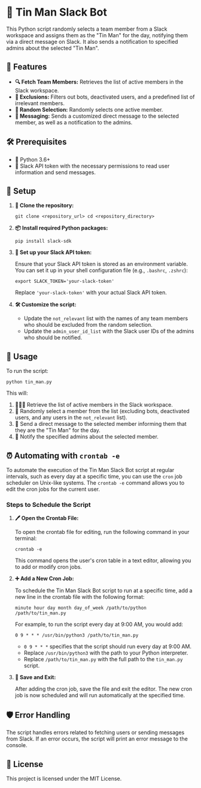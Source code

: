 # 🎩 Tin Man Slack Bot

This Python script randomly selects a team member from a Slack workspace and assigns them as the "Tin Man" for the day, notifying them via a direct message on Slack. It also sends a notification to specified admins about the selected "Tin Man".

## 🌟 Features

-   **🔍 Fetch Team Members:** Retrieves the list of active members in the Slack workspace.
-   **🚫 Exclusions:** Filters out bots, deactivated users, and a predefined list of irrelevant members.
-   **🎲 Random Selection:** Randomly selects one active member.
-   **💬 Messaging:** Sends a customized direct message to the selected member, as well as a notification to the admins.

## 🛠️ Prerequisites

-   🐍 Python 3.6+
-   🔐 Slack API token with the necessary permissions to read user information and send messages.

## 📝 Setup

1.  **📂 Clone the repository:**
    
    `git clone <repository_url>
    cd <repository_directory>` 
    
2.  **📦 Install required Python packages:**
    
    `pip install slack-sdk` 
    
3.  **🔧 Set up your Slack API token:**
    
    Ensure that your Slack API token is stored as an environment variable. You can set it up in your shell configuration file (e.g., `.bashrc`, `.zshrc`):
        
    `export SLACK_TOKEN='your-slack-token'` 
    
    Replace `'your-slack-token'` with your actual Slack API token.
    
4.  **🛠️ Customize the script:**
    
    -   Update the `not_relevant` list with the names of any team members who should be excluded from the random selection.
    -   Update the `admin_user_id_list` with the Slack user IDs of the admins who should be notified.

## 🚀 Usage

To run the script:

`python tin_man.py` 

This will:

1.  🧑‍🤝‍🧑 Retrieve the list of active members in the Slack workspace.
2.  🎲 Randomly select a member from the list (excluding bots, deactivated users, and any users in the `not_relevant` list).
3.  📩 Send a direct message to the selected member informing them that they are the "Tin Man" for the day.
4.  📢 Notify the specified admins about the selected member.

## ⏰ Automating with `crontab -e`

To automate the execution of the Tin Man Slack Bot script at regular intervals, such as every day at a specific time, you can use the `cron` job scheduler on Unix-like systems. The `crontab -e` command allows you to edit the cron jobs for the current user.

### Steps to Schedule the Script

1.  **🖊️ Open the Crontab File:**
    
    To open the crontab file for editing, run the following command in your terminal:
   
    `crontab -e` 
    
    This command opens the user's cron table in a text editor, allowing you to add or modify cron jobs.
    
2.  **➕ Add a New Cron Job:**
    
    To schedule the Tin Man Slack Bot script to run at a specific time, add a new line in the crontab file with the following format:
   
    `minute hour day month day_of_week /path/to/python /path/to/tin_man.py` 
    
    For example, to run the script every day at 9:00 AM, you would add:
    
    `0 9 * * * /usr/bin/python3 /path/to/tin_man.py` 
    
    -   `0 9 * * *` specifies that the script should run every day at 9:00 AM.
    -   Replace `/usr/bin/python3` with the path to your Python interpreter.
    -   Replace `/path/to/tin_man.py` with the full path to the `tin_man.py` script.
3.  **💾 Save and Exit:**
    
    After adding the cron job, save the file and exit the editor. The new cron job is now scheduled and will run automatically at the specified time.
    

## 🛡️ Error Handling

The script handles errors related to fetching users or sending messages from Slack. If an error occurs, the script will print an error message to the console.

## 📜 License

This project is licensed under the MIT License.

